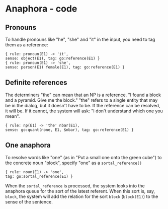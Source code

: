 # Anaphora - code

## Pronouns

To handle pronouns like "he", "she" and "it" in the input, you need to tag them as a reference:

    { rule: pronoun(E1) -> 'it',                                           sense: object(E1), tag: go:reference(E1) }
    { rule: pronoun(E1) -> 'she',                                          sense: person(E1) female(E1), tag: go:reference(E1) }
    
## Definite references

The determiners "the" can mean that an NP is a reference. "I found a block and a pyramid. Give me the block." "the" refers to a single entity that may be in the dialog, but it doesn't have to be. If the reference can be resolved, it will be. If it cannot, the system will ask: "I don't understand which one you mean".

    { rule: np(E1) -> 'the' nbar(E1),                                      sense: go:quant(none, E1, $nbar), tag: go:reference(E1) }

## One anaphora    

To resolve words like "one" (as in "Put a small one onto the green cube") to the concrete noun "block", specify "one" as a `sortal_reference()`

    { rule: noun(E1) -> 'one',                                           tag: go:sortal_reference(E1) }
    
When the `sortal_reference` is processed, the system looks into the anaphora queue for the sort of the latest referent. When this sort is, say, `block`, the system will add the relation for the sort `block` (`block(E1)`) to the sense of the sentence.

